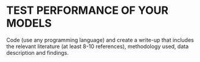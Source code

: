 # TEST PERFORMANCE OF YOUR MODELS

Code (use any programming
language) and create a write-up that includes the
relevant literature (at least 8-10 references),
methodology used, data description and findings.
